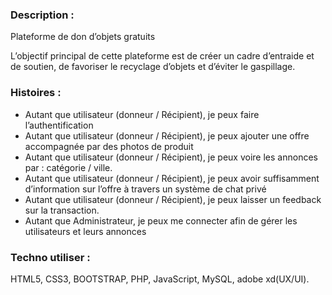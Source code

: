
### Description :

Plateforme de don d’objets gratuits

L’objectif principal de cette plateforme est de créer un cadre d’entraide et de soutien, de favoriser le recyclage d’objets et d’éviter le gaspillage.

### Histoires :

- Autant que utilisateur (donneur / Récipient), je peux faire l’authentification 
- Autant que utilisateur (donneur / Récipient), je peux ajouter une offre accompagnée par des photos de produit 
- Autant que utilisateur (donneur / Récipient), je peux voire les annonces par : catégorie / ville.
- Autant que utilisateur (donneur / Récipient), je peux avoir suffisamment d’information sur l’offre à travers un système de chat privé
- Autant que utilisateur (donneur / Récipient), je peux laisser un feedback sur la transaction.
- Autant que Administrateur, je peux me connecter afin de gérer les utilisateurs et leurs annonces  
### Techno utiliser :

HTML5, CSS3, BOOTSTRAP, PHP, JavaScript, MySQL, adobe xd(UX/UI).
